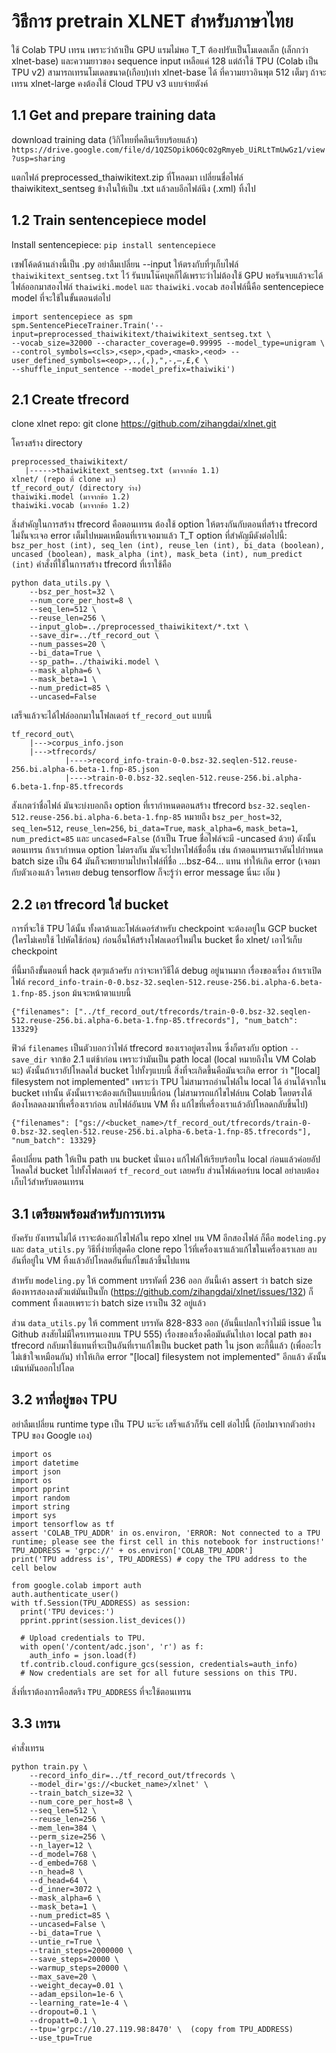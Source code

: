 # วิธีการ pretrain XLNET สำหรับภาษาไทย

ใช้ Colab TPU เทรน เพราะว่าถ้าเป็น GPU แรมไม่พอ T_T ต้องปรับเป็นโมเดลเล็ก (เล็กกว่า xlnet-base) และความยาวของ sequence input เหลือแค่ 128
แต่ถ้าใช้ TPU (Colab เป็น TPU v2) สามารถเทรนโมเดลขนาด(เกือบ)เท่า xlnet-base ได้ ที่ความยาวอินพุต 512 เต็มๆ ถ้าจะเทรน xlnet-large คงต้องใช้ Cloud TPU v3 แบบจ่ายตังค์

## 1.1 Get and prepare training data

download training data (วิกิไทยที่คลีนเรียบร้อยแล้ว) `https://drive.google.com/file/d/1QZSOpikO6Qc02gRmyeb_UiRLtTmUwGz1/view?usp=sharing`

แตกไฟล์ preprocessed_thaiwikitext.zip ที่โหลดมา เปลี่ยนชื่อไฟล์ thaiwikitext_sentseg ข้างในให้เป็น .txt แล้วลบอีกไฟล์นึง (.xml) ทิ้งไป

## 1.2 Train sentencepiece model

Install sentencepiece: `pip install sentencepiece`

เซฟโค้ดด้านล่างนี้เป็น .py อย่าลืมเปลี่ยน --input ให้ตรงกับที่ๆเก็บไฟล์ `thaiwikitext_sentseg.txt` ไว้ รันบนโน๊คบุคก็ได้เพราะว่าไม่ต้องใช้ GPU พอรันจบแล้วจะได้ไฟล์ออกมาสองไฟล์ `thaiwiki.model` และ `thaiwiki.vocab` สองไฟล์นี้คือ sentencepiece model ที่จะใช้ในขั้นตอนต่อไป
```
import sentencepiece as spm
spm.SentencePieceTrainer.Train('--input=preprocessed_thaiwikitext/thaiwikitext_sentseg.txt \
--vocab_size=32000 --character_coverage=0.99995 --model_type=unigram \
--control_symbols=<cls>,<sep>,<pad>,<mask>,<eod> --user_defined_symbols=<eop>,.,(,),",-,–,£,€ \
--shuffle_input_sentence --model_prefix=thaiwiki')
```
## 2.1 Create tfrecord

clone xlnet repo: git clone https://github.com/zihangdai/xlnet.git

โครงสร้าง directory

```
preprocessed_thaiwikitext/
   |----->thaiwikitext_sentseg.txt (มาจากข้อ 1.1)
xlnet/ (repo ที่ clone มา)
tf_record_out/ (directory ว่าง)
thaiwiki.model (มาจากข้อ 1.2)
thaiwiki.vocab (มาจากข้อ 1.2)
```

สิ่งสำคัญในการสร้าง tfrecord คือตอนเทรน ต้องใช้ option ให้ตรงกันกับตอนที่สร้าง tfrecord ไม่งั้นจะเจอ error เต็มไปหมดเหมือนที่เราเจอมาแล้ว T_T option ที่สำคัญมีดังต่อไปนี้: `bsz_per_host (int), seq_len (int), reuse_len (int), bi_data (boolean), uncased (boolean), mask_alpha (int), mask_beta (int), num_predict (int)` คำสั่งที่ใช้ในการสร้าง tfrecord ที่เราใช้คือ 

```
python data_utils.py \
	--bsz_per_host=32 \
	--num_core_per_host=8 \
	--seq_len=512 \
	--reuse_len=256 \
	--input_glob=../preprocessed_thaiwikitext/*.txt \
	--save_dir=../tf_record_out \
	--num_passes=20 \
	--bi_data=True \
	--sp_path=../thaiwiki.model \
	--mask_alpha=6 \
	--mask_beta=1 \
	--num_predict=85 \
	--uncased=False
```
เสร็จแล้วจะได้ไฟล์ออกมาในโฟลเดอร์ `tf_record_out` แบบนี้
```
tf_record_out\
    |--->corpus_info.json	
    |--->tfrecords/
            |---->record_info-train-0-0.bsz-32.seqlen-512.reuse-256.bi.alpha-6.beta-1.fnp-85.json
            |---->train-0-0.bsz-32.seqlen-512.reuse-256.bi.alpha-6.beta-1.fnp-85.tfrecords
```
สังเกตว่าชื่อไฟล์ มันจะบ่งบอกถึง option ที่เรากำหนดตอนสร้าง tfrecord `bsz-32.seqlen-512.reuse-256.bi.alpha-6.beta-1.fnp-85` หมายถึง `bsz_per_host=32`, `seq_len=512`, `reuse_len=256`, `bi_data=True`, `mask_alpha=6`, `mask_beta=1`, `num_predict=85` และ `uncased=False` (ถ้าเป็น True ชื่อไฟล์จะมี -uncased ด้วย) ดังนั้นตอนเทรน ถ้าเรากำหนด option ไม่ตรงกัน มันจะไปหาไฟล์ชื่ออื่น เช่น ถ้าตอนเทรนเราดันไปกำหนด batch size เป็น 64 มันก็จะพยายามไปหาไฟล์ที่ชื่อ ...bsz-64... แทน ทำให้เกิด error (เจอมากับตัวเองแล้ว ใครเคย debug tensorflow ก็จะรู้ว่า error message นี่นะ เอิ่ม )

## 2.2 เอา tfrecord ใส่ bucket

การที่จะใช้ TPU ได้นั้น ทั้งดาต้าและโฟล์เดอร์สำหรับ checkpoint จะต้องอยู่ใน GCP bucket (ใครไม่เคยใช้ ไปหัดใช้ก่อน) ก่อนอื่นให้สร้างโฟลเดอร์ใหม่ใน bucket ชื่อ xlnet/ เอาไว้เก็บ checkpoint

ที่นี้มาถึงขั้นตอนที่ hack สุดๆแล้วครับ กว่าจะหาวิธีได้ debug อยู่นานมาก เรื่องของเรื่อง ถ้าเราเปิดไฟล์ `record_info-train-0-0.bsz-32.seqlen-512.reuse-256.bi.alpha-6.beta-1.fnp-85.json` ม้นจะหน้าตาแบบนี้

```
{"filenames": ["../tf_record_out/tfrecords/train-0-0.bsz-32.seqlen-512.reuse-256.bi.alpha-6.beta-1.fnp-85.tfrecords"], "num_batch": 13329}
```

ฟิวด์ `filenames` เป็นตัวบอกว่าไฟล์ tfrecord ของเราอยู่ตรงไหน ซึ่งก็ตรงกับ option `--save_dir` จากข้อ 2.1 แต่ช้าก่อน เพราะว่ามันเป็น path local (local หมายถึงใน VM Colab นะ) ดังนั้นถ้าเราอัปโหลดใส่ bucket ไปทั้งๆแบบนี้ สิ่งที่จะเกิดขึ้นคือมันจะเกิด error ว่า "[local] filesystem not implemented" เพราะว่า TPU ไม่สามารถอ่านไฟล์ใน local ได้ อ่านได้จากใน bucket เท่านั้น ดังนั้นเราจะต้องแก้เป็นแบบนี้ก่อน (ไม่สามารถแก้ไขไฟล์บน Colab โดยตรงได้ ต้องโหลดลงมาที่เครื่องเราก่อน ลบไฟล์อันบน VM ทิ้ง แก้ไขที่เครื่องเราแล้วอัปโหลดกลับขึ้นไป)

```
{"filenames": ["gs://<bucket_name>/tf_record_out/tfrecords/train-0-0.bsz-32.seqlen-512.reuse-256.bi.alpha-6.beta-1.fnp-85.tfrecords"], "num_batch": 13329}
```

คือเปลี่ยน path ให้เป็น path บน bucket นั่นเอง แก้ไฟล์ให้เรียบร้อยใน local ก่อนแล้วค่อยอัปโหลดใส่ bucket ไปทั้งโฟลเดอร์ `tf_record_out` เลยครับ ส่วนโฟล์เดอร์บน local อย่าลบต้องเก็บไว้สำหรับตอนเทรน

## 3.1 เตรียมพร้อมสำหรับการเทรน
ยังครับ ยังเทรนไม่ได้ เราจะต้องแก้ไขไฟล์ใน repo xlnel บน VM อีกสองไฟล์ ก็คือ `modeling.py` และ `data_utils.py` วิธีที่ง่ายที่สุดคือ clone repo ไว้ที่เครื่องเราแล้วแก้ไขในเครื่องเราเลย ลบอันที่อยู่ใน VM ทิ้งแล้วอัปโหลดอันที่แก้ไขแล้วขึ้นไปแทน

สำหรับ `modeling.py` ให้ comment บรรทัดที่ 236 ออก อันนี้เค้า assert ว่า batch size ต้องหารสองลงตัวแต่มันเป็นบั๊ก (https://github.com/zihangdai/xlnet/issues/132) ก็ comment ทิ้งเลยเพราะว่า batch size เราเป็น 32 อยู่แล้ว

ส่วน `data_utils.py` ให้ comment บรรทัด 828-833 ออก (อันนี้แปลกใจว่าไม่มี issue ใน Github สงสัยไม่มีใครเทรนเองบน TPU 555) เรื่องของเรื่องคือมันดันไปเอา local path ของ tfrecord กลับมาใช้แทนที่จะเป็นอันที่เราแก้ไขเป็น bucket path ใน json ตะกี้นี้แล้ว (เพื่ออะไร ไม่เข้าใจเหมือนกัน) ทำให้เกิด error "[local] filesystem not implemented" อีกแล้ว ดังนั้นเม้นท์มันออกไปโลด

## 3.2 หาที่อยู่ของ TPU
อย่าลืมเปลี่ยน runtime type เป็น TPU นะจ๊ะ เสร็จแล้วก็รัน cell ต่อไปนี้ (ก๊อปมาจากตัวอย่าง TPU ของ Google เอง)

```
import os
import datetime
import json
import os
import pprint
import random
import string
import sys
import tensorflow as tf
assert 'COLAB_TPU_ADDR' in os.environ, 'ERROR: Not connected to a TPU runtime; please see the first cell in this notebook for instructions!'
TPU_ADDRESS = 'grpc://' + os.environ['COLAB_TPU_ADDR']
print('TPU address is', TPU_ADDRESS) # copy the TPU address to the cell below

from google.colab import auth
auth.authenticate_user()
with tf.Session(TPU_ADDRESS) as session:
  print('TPU devices:')
  pprint.pprint(session.list_devices())

  # Upload credentials to TPU.
  with open('/content/adc.json', 'r') as f:
    auth_info = json.load(f)
  tf.contrib.cloud.configure_gcs(session, credentials=auth_info)
  # Now credentials are set for all future sessions on this TPU.
```
สิ่งที่เราต้องการคือสตริง `TPU_ADDRESS` ที่จะใช้ตอนเทรน

## 3.3 เทรน
คำสั่งเทรน
```
python train.py \
	--record_info_dir=../tf_record_out/tfrecords \
	--model_dir='gs://<bucket_name>/xlnet' \
	--train_batch_size=32 \
	--num_core_per_host=8 \
	--seq_len=512 \
	--reuse_len=256 \
	--mem_len=384 \
	--perm_size=256 \
	--n_layer=12 \
	--d_model=768 \
	--d_embed=768 \
	--n_head=8 \
	--d_head=64 \
	--d_inner=3072 \
	--mask_alpha=6 \
	--mask_beta=1 \
	--num_predict=85 \
	--uncased=False \
	--bi_data=True \
	--untie_r=True \
	--train_steps=2000000 \
	--save_steps=20000 \
	--warmup_steps=20000 \
	--max_save=20 \
	--weight_decay=0.01 \
	--adam_epsilon=1e-6 \
	--learning_rate=1e-4 \
	--dropout=0.1 \
	--dropatt=0.1 \
	--tpu='grpc://10.27.119.98:8470' \  (copy from TPU_ADDRESS)
	--use_tpu=True
```

